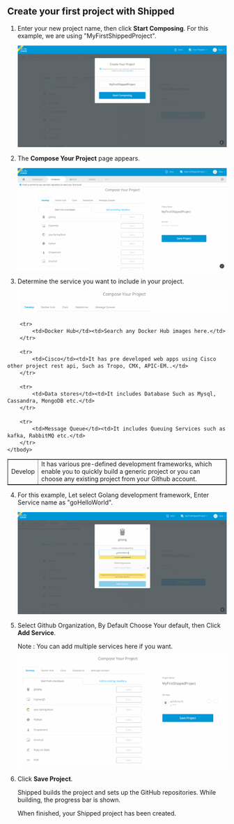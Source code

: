 ##  Create your first project with Shipped    

1. Enter your new project name, then click **Start Composing**. For this example, we are using "MyFirstShippedProject".

	![](assets/2_1.PNG)

2. The **Compose Your Project** page appears.
 
	![](assets/2_2.PNG)

3. Determine the service you want to include in your project.
    
    ![](assets/2_3.PNG)

<table border="1">
    <tbody>
        <tr>
            <td>Develop</td>
            <td> It has various pre-defined development frameworks, which enable you to quickly build a generic project or you can choose any existing project from your Github account.</td>
        </tr>
        
        <tr>
            <td>Docker Hub</td><td>Search any Docker Hub images here.</td>
        </tr>
        
        <tr>
            <td>Cisco</td><td>It has pre developed web apps using Cisco other project rest api, Such as Tropo, CMX, APIC-EM..</td>
        </tr>
        
        <tr>
            <td>Data stores</td><td>It includes Database Such as Mysql, Cassandra, MongoDB etc.</td>
        </tr>
        
        <tr>
            <td>Message Queue</td><td>It includes Queuing Services such as kafka, RabbitMQ etc.</td>
        </tr>
    </tbody>
</table>


4. For this example, Let select Golang development framework, Enter Service name as "goHelloWorld".

	![](assets/2_4.PNG)
  
5. Select Github Organization, By Default Choose Your default, then Click **Add Service**. 

    Note : You can add multiple services here if you want.

	![](assets/2_5.PNG)

6. Click  **Save Project**. 

	Shipped builds the project and sets up the GitHub repositories. While building, the progress bar is shown. 

	When finished, your Shipped project has been created.


